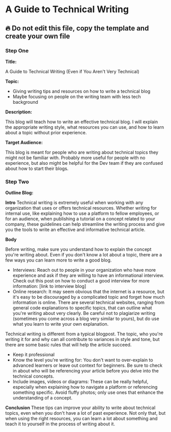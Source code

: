 # A Guide to Technical Writing
## 🔥 Do not edit this file, copy the template and create your own file
### Step One
**Title:**

A Guide to Technical Writing (Even if You Aren't Very Technical)

**Topic:**

- Giving writing tips and resources on how to write a technical blog
- Maybe focusing on people on the writing team with less tech background 

**Description:**

This blog will teach how to write an effective technical blog. I will explain the appropriate writing style, what resources you can use, and how to learn about a topic without prior experience. 

**Target Audience:**

This blog is meant for people who are writing about technical topics they might not be familiar with. Probably more useful for people with no experience, but also might be helpful for the Dev team if they are confused about how to start their blogs.

### Step Two
**Outline Blog:**

**Intro**
Technical writing is extremely useful when working with any organization that uses or offers technical resources. Whether writing for internal use, like explaining how to use a platform to fellow employees, or for an audience, when publishing a tutorial on a concept related to your company, these guidelines can help streamline the writing process and give you the tools to write an effective and informative technical article.  

**Body**

Before writing, make sure you understand how to explain the concept you're writing about. Even if you don't know a lot about a topic, there are a few ways you can learn more to write a good blog. 
- Interviews: Reach out to people in your organization who have more experience and ask if they are willing to have an informational interview. Check out this post on how to conduct a good interview for more information: [link to interview blog]
- Online research: It may seem obvious that the internet is a resource, but it's easy to be discouraged by a complicated topic and forget how much information is online. There are several technical websites, ranging from general code explanations to specific topics, that can outline what you're writing about very clearly. Be careful not to plagiarize writing (sometimes you come across a blog very similar to yours), but do use what you learn to write your own explanation. 

Technical writing is different from a typical blogpost. The topic, who you're writing it for and why can all contribute to variances in style and tone, but there are some basic rules that will help the article succeed. 
- Keep it professional 
- Know the level you're writing for: You don't want to over-explain to advanced learners or leave out context for beginners. Be sure to check in about who will be referencing your article before you delve into the technical concepts. 
- Include images, videos or diagrams: These can be really helpful, especially when explaining how to navigate a platform or referencing something specific. Avoid fluffy photos; only use ones that enhance the understanding of a concept.

**Conclusion**
These tips can improve your ability to write about technical topics, even when you don't have a lot of past experience. Not only that, but when using the right resources, you can learn a lot about something and teach it to yourself in the process of writing about it. 